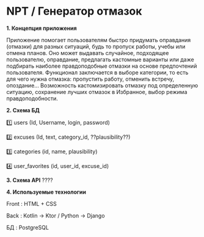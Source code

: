 # NPT / Генератор отмазок

**1. Концепция приложения**

Приложение помогает пользователям быстро придумать оправдания (отмазки) для разных ситуаций, будь то пропуск работы, учебы или отмена планов. Оно может выдавать случайное, подходящее пользователю, оправдание, предлагать кастомные варианты или даже подбирать наиболее правдоподобные отмазки на основе предпочтений пользователя. Функционал заключается в выборе категории, то есть для чего нужна отмазка: пропустить работу, отменить встречу, опоздание... Возможность кастомизировать отмазку под определенную ситуацию, сохранение лучших отмазок в Избранное, выбор режима правдоподобности.

**2. Схема БД**
   
  1️⃣ users (Id, Username, login, password)
   
  2️⃣ excuses (Id, text, category_id, ??plausibility??)
   
  3️⃣ categories (id, name, plausibility)
   
  4️⃣ user_favorites (id, user_id, excuse_id)

**3. Схема API** 
  ????

**4. Используемые технологии**

   Front : HTML + CSS

   Back : Kotlin -> Ktor / Python -> Django

   БД : PostgreSQL
